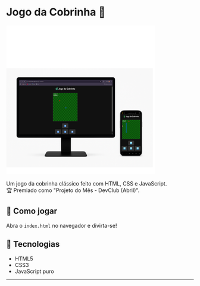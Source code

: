 # Jogo da Cobrinha 🐍

<img src="./assets/Jogo-da-cobrinha-readme.png" alt="jogo-da-cobrinha" width="400"/>

Um jogo da cobrinha clássico feito com HTML, CSS e JavaScript.  
🏆 Premiado como "Projeto do Mês - DevClub (Abril)".

## 🚀 Como jogar
Abra o `index.html` no navegador e divirta-se!

## 📁 Tecnologias
- HTML5
- CSS3
- JavaScript puro

---
